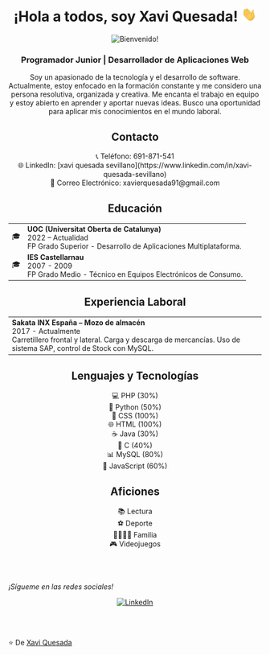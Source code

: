 <h1 align="center">¡Hola a todos, soy Xavi Quesada! <img src="https://github.com/ABSphreak/ABSphreak/blob/master/gifs/Hi.gif" width="30px"></h1>

<p align="center">
  <img src="https://i.imgur.com/jGcDVJ5.gif" alt="Bienvenido!" width="300"/>
</p>

<h3 align="center">Programador Junior | Desarrollador de Aplicaciones Web</h3>

<p align="center">
  Soy un apasionado de la tecnología y el desarrollo de software. Actualmente, estoy enfocado en la formación constante y me considero una persona resolutiva, organizada y creativa. Me encanta el trabajo en equipo y estoy abierto en aprender y aportar nuevas ideas. Busco una oportunidad para aplicar mis conocimientos en el mundo laboral.
</p>

<h2 align="center">Contacto</h2>

<p align="center">
  📞 Teléfono: 691-871-541 <br>
  🌐 LinkedIn: [xavi quesada sevillano](https://www.linkedin.com/in/xavi-quesada-sevillano) <br>
  📧 Correo Electrónico: xavierquesada91@gmail.com
</p>


<h2 align="center">Educación</h2>

<table align="center">
  <tr>
    <td>
    🎓
    </td>
    <td>
      <b>UOC (Universitat Oberta de Catalunya)</b> <br>
      2022 – Actualidad <br>
      FP Grado Superior - Desarrollo de Aplicaciones Multiplataforma.
    </td>
  </tr>
  <tr>
    <td>
      🎓
    </td>
    <td>
      <b>IES Castellarnau</b> <br>
      2007 - 2009 <br>
      FP Grado Medio - Técnico en Equipos Electrónicos de Consumo.
    </td>
  </tr>
</table>


<h2 align="center">Experiencia Laboral</h2>

<table align="center">
  <tr>
    <td>
      <b>Sakata INX España – Mozo de almacén</b> <br>
      2017 - Actualmente <br>
      Carretillero frontal y lateral. Carga y descarga de mercancías. Uso de sistema SAP, control de Stock con MySQL.
    </td>
  </tr>

</table>

<h2 align="center">Lenguajes y Tecnologías</h2>

<p align="center">
  💻 PHP (30%) <br>
  🐍 Python (50%) <br>
  🎨 CSS (100%) <br>
  🌐 HTML (100%) <br>
  ☕ Java (30%) <br>
  📝 C (40%) <br>
  📊 MySQL (80%) <br>
  🚀 JavaScript (60%)
</p>

<h2 align="center">Aficiones</h2>

<p align="center">
  📚 Lectura <br>
  ⚽ Deporte <br>
  👨‍👩‍👦‍👦 Familia <br>
  🎮 Videojuegos
</p>

<br><br>

<i>¡Sígueme en las redes sociales!</i><br>

<p align="center">
  <a href="https://www.linkedin.com/in/xavi-quesada-sevillano/" target="_blank">
    <img src="https://img.shields.io/badge/LinkedIn-%230077B5.svg?&style=flat-square&logo=linkedin&logoColor=white" alt="LinkedIn">
  </a>
</p>

<br><br>

⭐️ De [Xavi Quesada](https://github.com/xaviku91)
